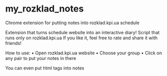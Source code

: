 # my_rozklad_notes
Chrome extension for putting notes into rozklad.kpi.ua schedule

Extension that turns schedule website into an interactive diary!
Script that runs only on rozklad.kpi.ua
If you like it, feel free to rate and share it with friends!

How to use:
• Open rozklad.kpi.ua website
• Choose your group
• Click on any pair to put your notes in there

You can even put html tags into notes
